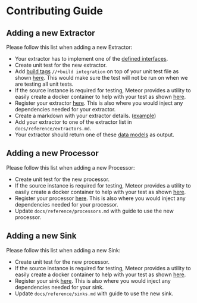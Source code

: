 # Contributing Guide

## Adding a new Extractor

Please follow this list when adding a new Extractor:

* Your extractor has to implement one of the [defined interfaces](../../core/interface.go).
* Create unit test for the new extractor.
* Add [build tags](https://pkg.go.dev/go/build#hdr-Build_Constraints) `//+build integration` on top of your unit test file as shown [here](../../plugins/extractors/mysql/extractor_test.go). This would make sure the test will not be run on when we are testing all unit tests.
* If the source instance is required for testing, Meteor provides a utility to easily create a docker container to help with your test as shown [here](../../plugins/extractors/mysql/extractor_test.go#L35).
* Register your extractor [here](../../plugins/extractors/populate.go). This is also where you would inject any dependencies needed for your extractor.
* Create a markdown with your extractor details. ([example](../../plugins/extractors/mysql/README.md))
* Add your extractor to one of the extractor list in `docs/reference/extractors.md`.
* Your extractor should return one of these [data models](../../proto/odpf/meta/data_models.md) as output.

## Adding a new Processor

Please follow this list when adding a new Processor:

* Create unit test for the new processor.
* If the source instance is required for testing, Meteor provides a utility to easily create a docker container to help with your test as shown [here](../../plugins/extractors/mysql/extractor_test.go#L35).
* Register your processor [here](../../plugins/processors/populate.go). This is also where you would inject any dependencies needed for your processor.
* Update `docs/reference/processors.md` with guide to use the new processor.

## Adding a new Sink

Please follow this list when adding a new Sink:

* Create unit test for the new processor.
* If the source instance is required for testing, Meteor provides a utility to easily create a docker container to help with your test as shown [here](../../plugins/extractors/mysql/extractor_test.go#L35).
* Register your sink [here](../../plugins/sinks/populate.go). This is also where you would inject any dependencies needed for your sink.
* Update `docs/reference/sinks.md` with guide to use the new sink.
